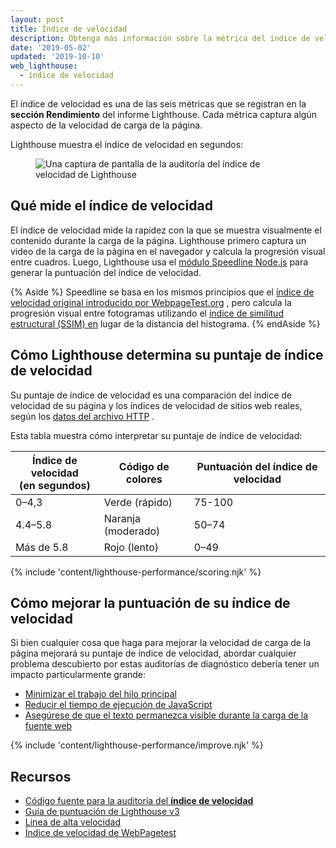```yaml
---
layout: post
title: Índice de velocidad
description: Obtenga más información sobre la métrica del índice de velocidad de Lighthouse y cómo optimizarla.
date: '2019-05-02'
updated: '2019-10-10'
web_lighthouse:
  - índice de velocidad
---
```


El índice de velocidad es una de las seis métricas que se registran en la **sección Rendimiento** del informe Lighthouse. Cada métrica captura algún aspecto de la velocidad de carga de la página.

Lighthouse muestra el índice de velocidad en segundos:

<figure class="w-figure"><img class="w-screenshot" src="speed-index.png" alt="Una captura de pantalla de la auditoría del índice de velocidad de Lighthouse"></figure>

## Qué mide el índice de velocidad

El índice de velocidad mide la rapidez con la que se muestra visualmente el contenido durante la carga de la página. Lighthouse primero captura un video de la carga de la página en el navegador y calcula la progresión visual entre cuadros. Luego, Lighthouse usa el [módulo Speedline Node.js](https://github.com/paulirish/speedline) para generar la puntuación del índice de velocidad.

{% Aside %} Speedline se basa en los mismos principios que el [índice de velocidad original introducido por WebpageTest.org](https://sites.google.com/a/webpagetest.org/docs/using-webpagetest/metrics/speed-index) , pero calcula la progresión visual entre fotogramas utilizando el [índice de similitud estructural (SSIM) en](https://en.wikipedia.org/wiki/Structural_similarity) lugar de la distancia del histograma. {% endAside %}

## Cómo Lighthouse determina su puntaje de índice de velocidad

Su puntaje de índice de velocidad es una comparación del índice de velocidad de su página y los índices de velocidad de sitios web reales, según los [datos del archivo HTTP](https://bigquery.cloud.google.com/table/httparchive:lighthouse.2019_03_01_mobile?pli=1) .

Esta tabla muestra cómo interpretar su puntaje de índice de velocidad:

<div class="w-table-wrapper">
  <table>
    <thead>
      <tr>
        <th>Índice de velocidad<br> (en segundos)</th>
        <th>Código de colores</th>
        <th>Puntuación del índice de velocidad</th>
      </tr>
    </thead>
    <tbody>
      <tr>
        <td>0–4,3</td>
        <td>Verde (rápido)</td>
        <td>75-100</td>
      </tr>
      <tr>
        <td>4.4–5.8</td>
        <td>Naranja (moderado)</td>
        <td>50–74</td>
      </tr>
      <tr>
        <td>Más de 5.8</td>
        <td>Rojo (lento)</td>
        <td>0–49</td>
      </tr>
    </tbody>
  </table>
</div>

{% include 'content/lighthouse-performance/scoring.njk' %}

## Cómo mejorar la puntuación de su índice de velocidad

Si bien cualquier cosa que haga para mejorar la velocidad de carga de la página mejorará su puntaje de índice de velocidad, abordar cualquier problema descubierto por estas auditorías de diagnóstico debería tener un impacto particularmente grande:

- [Minimizar el trabajo del hilo principal](/mainthread-work-breakdown)
- [Reducir el tiempo de ejecución de JavaScript](/bootup-time)
- [Asegúrese de que el texto permanezca visible durante la carga de la fuente web](/font-display)

{% include 'content/lighthouse-performance/improve.njk' %}

## Recursos

- [Código fuente para la auditoría del **índice de velocidad**](https://github.com/GoogleChrome/lighthouse/blob/master/lighthouse-core/audits/metrics/speed-index.js)
- [Guía de puntuación de Lighthouse v3](https://developers.google.com/web/tools/lighthouse/v3/scoring)
- [Linea de alta velocidad](https://github.com/paulirish/speedline)
- [Índice de velocidad de WebPagetest](https://sites.google.com/a/webpagetest.org/docs/using-webpagetest/metrics/speed-index)
